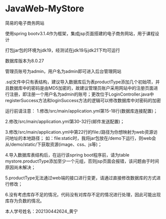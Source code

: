 # JavaWeb-MyStore
简易的电子商务网站

使用spring bootv3.1.4作为框架，集成jsp页面搭建的电子商务网站，用于课程设计

打包jar包的环境为jdk19，经测试在jdk19与jdk21下均可运行

数据库版本为8.0.27

管理员账号为admin，用户名为admin即可进入后台管理网站

.sql文件中只有表结构，建议导入数据库后为表productType添加几个初始项，并且数据库中的密码是由MD5加密的，故建议管理员账户采用网站中的注册页面进行注册，即注册一个用户名为admin的账号；更改位于LoginController.java中registerSuccess方法和loginSuccess方法的逻辑可以修改数据库中对密码的加密




运行前请注意：
1.修改/src/main/application.yml第15-18行(数据库连接配置)；

2.修改/src/main/application.yml第30-32行(邮件发送配置)；

3.修改/src/main/application.yml中第22行的file:/路径为你想映射为web资源访问地址的本地路径；
  如：file:static时，我将jar包放在/demo下运行，则web会从/demo/static/下获取资源(image、css、js等)；
	
4.导入数据库表结构后，在运行该spring boot程序前，请为table mystore.productType添加至少一个元组，否则jsp页面会报错，该问题由于时间原因尚未解决；

5.productType无法通过web端的接口进行变更，请通过直接修改数据库的方式进行修改；

6.没有考虑库存不足的情况，代码没有对库存不足的情况进行处理，因此可能出现库存为负数的情况。

本人学号姓名：202130442624_黄宁

